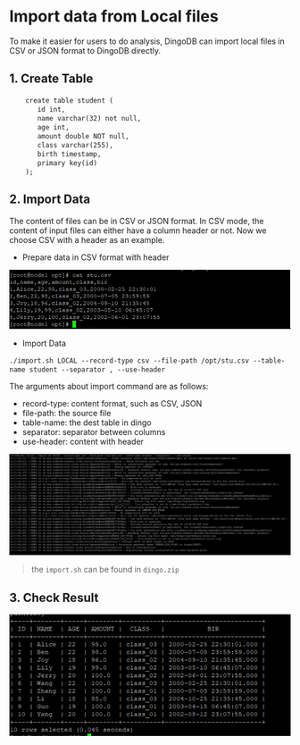 # Import data from Local files

To make it easier for users to do analysis, DingoDB can import local files in CSV or JSON format to DingoDB directly.

## 1. Create Table

```shell
    create table student (
       id int,
       name varchar(32) not null,
       age int,
       amount double NOT null,
       class varchar(255),
       birth timestamp,
       primary key(id)
    );
```

## 2. Import Data

The content of files can be in CSV or JSON format. In CSV mode, the content of input files can either have a column header or not. Now we choose CSV with a header as an example.

- Prepare data in CSV format with header

![](../en/images/import_data_using_csv_with_header.png)

- Import Data


```shell
./import.sh LOCAL --record-type csv --file-path /opt/stu.csv --table-name student --separator , --use-header
```

The arguments about import command are as follows:

- record-type: content format, such as CSV, JSON
- file-path: the source file
- table-name: the dest table in dingo
- separator: separator between columns
- use-header: content with header

![](../en/images/start_import_data_using_csv_with_header.png)

> the `import.sh` can be found in `dingo.zip`


## 3. Check Result

![](../en/images/check_import_data_using_csv_with_header.png)
